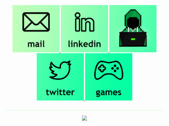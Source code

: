 <p align="center">
   <a href="mailto:aeyazc@gmail.com">
         <img alt="Mail" src="Images/mail.jpg"
         width=150" height="150">
      </a>
      <a href="https://www.linkedin.com/in/aeyzc/">
         <img alt="Linkedin" src="Images/linkedin.jpg"
         width=150" height="150">
      </a>
      <a href="http://aeyzc.com">
         <img alt="Aeyzc" src="Images/logo.jpg"
         width=150" height="150">
      </a>
      <a href="https://twitter.com/aeyzc">
         <img alt="Twitter" src="Images/twitter.jpg"
         width=150" height="150">
      </a>
      <a href="https://aeyzc.itch.io/">
         <img alt="Games" src="Images/games.jpg"
         width=150" height="150">
      </a>
</p>
<p align="center">
      <img alt="bar" src="Images/bar.gif"
         width=775" height="1">
</p>
<p align="center">
<img class="img" src="https://github-readme-stats.vercel.app/api?username=aeyzc&show_icons=true&hide_border=true&title_color=000000&text_color=000000&icon_color=000000&bg_color=DEG,c1ffbb,00ffa2&include_all_commits=true&count_private=true&hide=issues,prs"/>
</p>
